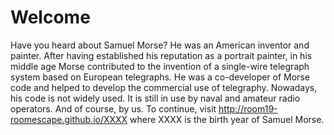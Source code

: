 # Welcome
Have you heard about Samuel Morse? He was an American inventor and painter. After having established his reputation as a portrait painter, in his middle age Morse contributed to the invention of a single-wire telegraph system based on European telegraphs. He was a co-developer of Morse code and helped to develop the commercial use of telegraphy. Nowadays, his code is not widely used. It is still in use by naval and amateur radio operators. And of course, by us. To continue, visit http://room19-roomescape.github.io/XXXX where XXXX is the birth year of Samuel Morse.
